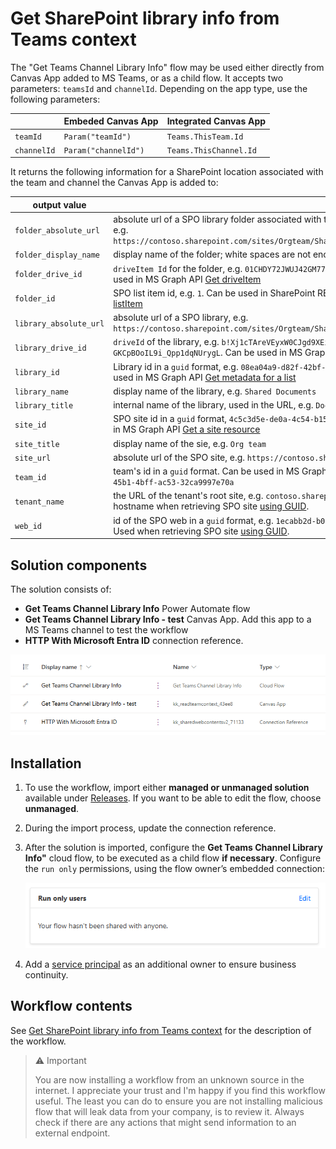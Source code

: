 # Get SharePoint library info from Teams context

The "Get Teams Channel Library Info" flow may be used either directly from Canvas App added to MS Teams, or as a child flow.
It accepts two parameters: `teamsId` and `channelId`. Depending on the app type, use the following parameters:

|             | Embeded Canvas App   | Integrated Canvas App  |
| ----------- | -------------------- | ---------------------- |
| `teamId`    | `Param("teamId")`    | `Teams.ThisTeam.Id`    |
| `channelId` | `Param("channelId")` | `Teams.ThisChannel.Id` |

It returns the following information for a SharePoint location associated with the team and channel the Canvas App is added to:

| output value           |                                                                                                                                                                                  |
| ---------------------- | -------------------------------------------------------------------------------------------------------------------------------------------------------------------------------- |
| `folder_absolute_url`  | absolute url of a SPO library folder associated with the current teams channel, e.g. `https://contoso.sharepoint.com/sites/Orgteam/Shared%20Documents/Channel%201`               |
| `folder_display_name`  | display name of the folder; white spaces are not encoded, e.g. `Channel 1`                                                                                                       |
| `folder_drive_id`      | `driveItem Id` for the folder, e.g. `01CHDY72JWUJ42GM77UZEYSDW32BJ53M5G`. Can be used in MS Graph API [Get driveItem](https://learn.microsoft.com/en-us/graph/api/driveitem-get) |
| `folder_id`            | SPO list item id, e.g. `1`. Can be used in SharePoint REST API, or MS Graph API [Get listItem](https://learn.microsoft.com/en-us/graph/api/listitem-get)                         |
| `library_absolute_url` | absolute url of a SPO library, e.g. `https://contoso.sharepoint.com/sites/Orgteam/Shared%20Documents`                                                                            |
| `library_drive_id`     | `driveId` of the library, e.g. `b!Xj1cTAreVEyxW0CJgd9XEi27yh4bsARHiduN8u--GKCpBOoIL9i_Qpp1dqNUrygL`. Can be used in MS Graph API [Get Drive](https://learn.microsoft.com/en-us/graph/api/drive-get) |
| `library_id`           | Library id in a `guid` format, e.g. `08ea04a9-d82f-42bf-9a75-76a354af280b`.  Can be used in MS Graph API [Get metadata for a list](https://learn.microsoft.com/en-us/graph/api/list-get) |
| `library_name`         | display name of the library, e.g. `Shared Documents` |
| `library_title`        | internal name of the library, used in the URL, e.g. `Documents`|
| `site_id`              | SPO site id in a `guid` format, `4c5c3d5e-de0a-4c54-b15b-408981df5712`. Can be used in MS Graph API [Get a site resource](https://learn.microsoft.com/en-us/graph/api/site-get?view=graph-rest-1.0&tabs=http) |
| `site_title`           | display name of the sie, e.g. `Org team` |
| `site_url`             | absolute url of the SPO site, e.g. `https://contoso.sharepoint.com/sites/Orgteam` |
| `team_id`              | team's id in a `guid` format. Can be used in MS Graph API [Get team](https://learn.microsoft.com/en-us/graph/api/team-get), e.g. `6e440935-45b1-4bff-ac53-32ca9997e70a` |
| `tenant_name`          | the URL of the tenant's root site, e.g. `contoso.sharepoint.com`. Also used as a hostname when retrieving SPO site [using GUID](https://learn.microsoft.com/en-us/graph/api/site-get?view=graph-rest-1.0&tabs=http#example-1-get-a-site-using-the-site-id). |
| `web_id`               | id of the SPO web in a `guid` format, e.g. `1ecabb2d-b01b-4704-89db-8df2efbe18a0`. Used when retrieving SPO site [using GUID](https://learn.microsoft.com/en-us/graph/api/site-get?view=graph-rest-1.0&tabs=http#example-1-get-a-site-using-the-site-id). |

## Solution components

The solution consists of:

- **Get Teams Channel Library Info** Power Automate flow
- **Get Teams Channel Library Info - test** Canvas App. Add this app to a MS Teams channel to test the workflow
- **HTTP With Microsoft Entra ID** connection reference.

![alt text](./img/resources.png)

## Installation

1. To use the workflow, import either **managed or unmanaged solution** available under [Releases](https://github.com/kkazala/Power-Automate-Utils/releases). If you want to be able to edit the flow, choose **unmanaged**.

1. During the import process, update the connection reference.

1. After the solution is imported, configure the **Get Teams Channel Library Info"** cloud flow, to be executed as a child flow **if necessary**. Configure the `run only` permissions, using the flow owner’s embedded connection:

   ![Run Only Users](./img/runOnlyUser.png)

1. Add a [service principal](https://learn.microsoft.com/en-us/power-automate/service-principal-support) as an additional owner to ensure business continuity.

## Workflow contents

See [Get SharePoint library info from Teams context](https://dev.to/kkazala/get-sharepoint-library-info-from-teams-context-1cbj) for the description of the workflow.

> ⚠️ Important
>
> You are now installing a workflow from an unknown source in the internet. I appreciate your trust and I'm happy if you find this workflow useful.
> The least you can do to ensure you are not installing malicious flow that will leak data from your company, is to review it. Always check if there are any actions that might send information to an external endpoint.